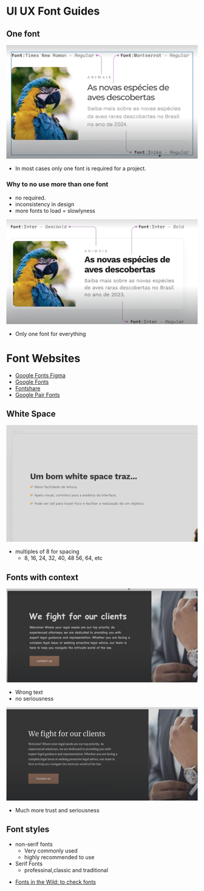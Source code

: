 # UI UX Font Guides

## One font

![alt text](image-9.png)
- In most cases only one font is required for a project.

### Why to no use more than one font

- no required.
- inconsistency in design
- more fonts to load = slowlyness

![alt text](image-10.png)
- Only one font for everything


# Font Websites

- [Google Fonts Figma](https://www.figma.com/google-fonts/)
- [Google Fonts](https://fonts.google.com/)
- [Fontshare](https://www.fontshare.com/)
- [Google Pair Fonts](https://fonts.google.com/knowledge/choosing_type/pairing_typefaces)

## White Space

![alt text](image-11.png)
- multiples of 8 for spacing
    - 8, 16, 24, 32, 40, 48 56, 64, etc
    
## Fonts with context

![alt text](image-12.png)
- Wrong text
- no seriousness

![alt text](image-13.png)
- Much more trust and seriousness

## Font styles

- non-serif fonts
    - Very commonly used
    - highly recommended to use
- Serif Fonts
    - professinal,classic and traditional

* [Fonts in the Wild: to check fonts](https://www.fontsinthewild.com/)
